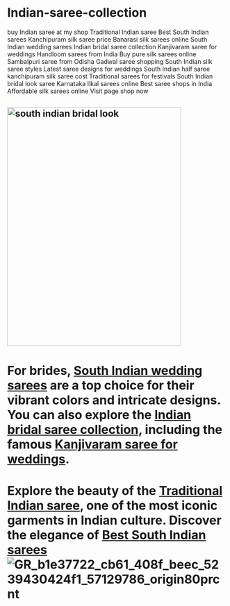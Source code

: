 # Indian-saree-collection
buy Indian saree at my shop
Traditional Indian saree
Best South Indian sarees
Kanchipuram silk saree price
Banarasi silk sarees online
South Indian wedding sarees
Indian bridal saree collection
Kanjivaram saree for weddings
Handloom sarees from India
Buy pure silk sarees online
Sambalpuri saree from Odisha
Gadwal saree shopping
South Indian silk saree styles
Latest saree designs for weddings
South Indian half saree
kanchipuram silk saree cost
Traditional sarees for festivals
South Indian bridal look saree
Karnataka Ilkal sarees online
Best saree shops in India
Affordable silk sarees online
Visit page shop now <h2>
<img src="https://d1ixo36kppfedg.cloudfront.net/faceview/ig/jh/b9c/fh/imgs/e0bcd228-ce96-4a40-b8f6-109aa1a7398b_57129786-xlgnm400x400.jpg?productId=P-32703340" alt="south indian bridal look" width="400" height="550">

<h1>For brides, <a href="https://myshopprime.com/product/beautiful-art-silk-pink-jacquard-saree-with-blouse-piece-for-women/1690007311">South Indian wedding sarees</a> are a top choice for their vibrant colors and intricate designs. You can also explore the <a href="https://myshopprime.com/product/beautiful-art-silk-pink-jacquard-saree-with-blouse-piece-for-women/1690007311">Indian bridal saree collection</a>, including the famous <a href="https://myshopprime.com/product/beautiful-art-silk-pink-jacquard-saree-with-blouse-piece-for-women/1690007311">Kanjivaram saree for weddings</a>.</h2>

<h1>Explore the beauty of the <a href="https://myshopprime.com/product/beautiful-art-silk-pink-jacquard-saree-with-blouse-piece-for-women/1690007311">Traditional Indian saree</a>, one of the most iconic garments in Indian culture. Discover the elegance of <a href="https://myshopprime.com/product/beautiful-art-silk-pink-jacquard-saree-with-blouse-piece-for-women/1690007311">Best South Indian sarees</a


![GR_b1e37722_cb61_408f_beec_5239430424f1_57129786_origin80prcnt](https://github.com/user-attachments/assets/e7ed8988-453b-4421-b84f-37c18a81f18e)





